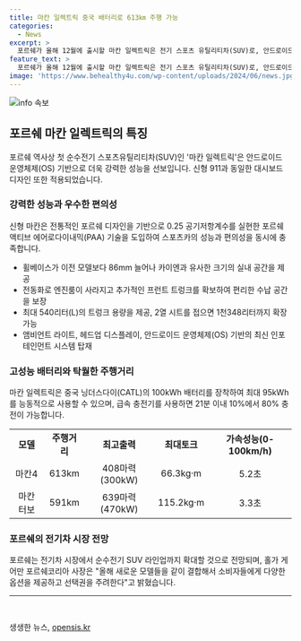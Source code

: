```yaml
---
title: 마칸 일렉트릭 중국 배터리로 613㎞ 주행 가능
categories:
  - News
excerpt: >
  포르쉐가 올해 12월에 출시할 마칸 일렉트릭은 전기 스포츠 유틸리티차(SUV)로, 안드로이드 운영체제 기반으로 강력한 성능을 자랑한다. 신형 911과 같은 대시보드 디자인을 적용하고, 전기차임에도 전통적인 포르쉐 디자인을 유지하며, 고급 플랫폼 PPE를 사용한다. 차체는 휠베이스가 길어지면서 실내 공간이 확장되었고, 트렁크 용량도 크게 향상되었다. 또한, 헤드업 디스플레이와 앰비언트 라이트 등 최신 기술이 탑재되었으며, 100kWh 배터리와 고성능 배터리 효율로 인해 강화된 차량 성능을 자랑한다. 이렇게 포르쉐의 마칸 일렉트릭은 혁신적인 디자인과 고성능으로 주목 받을 것으로 보인다.
feature_text: >
  포르쉐가 올해 12월에 출시할 마칸 일렉트릭은 전기 스포츠 유틸리티차(SUV)로, 안드로이드 운영체제 기반으로 강력한 성능을 자랑한다. 신형 911과 같은 대시보드 디자인을 적용하고, 전기차임에도 전통적인 포르쉐 디자인을 유지하며, 고급 플랫폼 PPE를 사용한다. 차체는 휠베이스가 길어지면서 실내 공간이 확장되었고, 트렁크 용량도 크게 향상되었다. 또한, 헤드업 디스플레이와 앰비언트 라이트 등 최신 기술이 탑재되었으며, 100kWh 배터리와 고성능 배터리 효율로 인해 강화된 차량 성능을 자랑한다. 이렇게 포르쉐의 마칸 일렉트릭은 혁신적인 디자인과 고성능으로 주목 받을 것으로 보인다.
image: 'https://www.behealthy4u.com/wp-content/uploads/2024/06/news.jpg'
---
```


<p><img src="https://www.behealthy4u.com/wp-content/uploads/2024/06/news.jpg" alt="info 속보" /></p>

<h2 data-ke-size="size26">포르쉐 마칸 일렉트릭의 특징</h2>

<p data-ke-size="size16">포르쉐 역사상 첫 순수전기 스포츠유틸리티차(SUV)인 '마칸 일렉트릭'은 안드로이드 운영체제(OS) 기반으로 더욱 강력한 성능을 선보입니다. 신형 911과 동일한 대시보드 디자인 또한 적용되었습니다.</p>

<h3>강력한 성능과 우수한 편의성</h3>

<p data-ke-size="size16">신형 마칸은 전통적인 포르쉐 디자인을 기반으로 0.25 공기저항계수를 실현한 포르쉐 액티브 에어로다이내믹(PAA) 기술을 도입하여 스포츠카의 성능과 편의성을 동시에 충족합니다.</p>

<ul>
  <li>휠베이스가 이전 모델보다 86mm 늘어나 카이엔과 유사한 크기의 실내 공간을 제공</li>
  <li>전동화로 엔진룸이 사라지고 추가적인 프런트 트렁크를 확보하여 편리한 수납 공간을 보장</li>
  <li>최대 540리터(L)의 트렁크 용량을 제공, 2열 시트를 접으면 1천348리터까지 확장 가능</li>
  <li>앰비언트 라이트, 헤드업 디스플레이, 안드로이드 운영체제(OS) 기반의 최신 인포테인먼트 시스템 탑재</li>
</ul>

<h3>고성능 배터리와 탁월한 주행거리</h3>

<p data-ke-size="size16">마칸 일렉트릭은 중국 닝더스다이(CATL)의 100kWh 배터리를 장착하여 최대 95kWh를 능동적으로 사용할 수 있으며, 급속 충전기를 사용하면 21분 이내 10%에서 80% 충전이 가능합니다.</p>

<table>
  <tr>
    <td style="text-align: center; height: 17px;"><b>모델</b></td>
    <td style="text-align: center; height: 17px;"><b>주행거리</b></td>
    <td style="text-align: center; height: 17px;"><b>최고출력</b></td>
    <td style="text-align: center; height: 17px;"><b>최대토크</b></td>
    <td style="text-align: center; height: 17px;"><b>가속성능(0-100km/h)</b></td>
  </tr>
  <tr>
    <td style="text-align: center; height: 17px;">마칸4</td>
    <td style="text-align: center; height: 17px;">613km</td>
    <td style="text-align: center; height: 17px;">408마력(300kW)</td>
    <td style="text-align: center; height: 17px;">66.3kg·m</td>
    <td style="text-align: center; height: 17px;">5.2초</td>
  </tr>
  <tr>
    <td style="text-align: center; height: 17px;">마칸 터보</td>
    <td style="text-align: center; height: 17px;">591km</td>
    <td style="text-align: center; height: 17px;">639마력(470kW)</td>
    <td style="text-align: center; height: 17px;">115.2kg·m</td>
    <td style="text-align: center; height: 17px;">3.3초</td>
  </tr>
</table>

<h3>포르쉐의 전기차 시장 전망</h3>

<p data-ke-size="size16">포르쉐는 전기차 시장에서 순수전기 SUV 라인업까지 확대할 것으로 전망되며, 홀가 게어만 포르쉐코리아 사장은 "올해 새로운 모델들을 같이 결합해서 소비자들에게 다양한 옵션을 제공하고 선택권을 주려한다"고 밝혔습니다.</p>

<hr>

<p data-ke-size="size16">&nbsp;</p>
생생한 뉴스, <a href="https://opensis.kr" rel="dofollow">opensis.kr</a>


